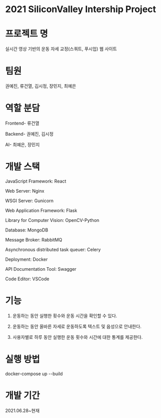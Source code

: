 # 2021 SiliconValley Intership Project

# 프로젝트 명  
실시간 영상 기반의 운동 자세 교정(스쿼트, 푸시업) 웹 사이트
  
# 팀원
권예진, 류건열, 김시정, 장민지, 최예은

# 역할 분담  
Frontend- 류건열

Backend- 권예진, 김시정

AI- 최예은, 장민지 

# 개발 스택
JavaScript Framework: React

Web Server: Nginx

WSGI Server: Gunicorn

Web Application Framework: Flask

Library for Computer Vision: OpenCV-Python

Database: MongoDB

Message Broker: RabbitMQ

Asynchronous distributed task queuer: Celery

Deployment: Docker

API Documentation Tool: Swagger

Code Editor: VSCode

# 기능  
1. 운동하는 동안 실행한 횟수와 운동 시간을 확인할 수 있다.

2. 운동하는 동안 올바른 자세로 운동하도록 텍스트 및 음성으로 안내한다.

3. 사용자별로 하루 동안 실행한 운동 횟수와 시간에 대한 통계를 제공한다.

# 실행 방법    
docker-compose up --build

# 개발 기간    
2021.06.28~현재


